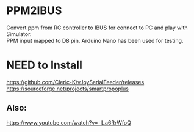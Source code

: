 # PPM2IBUS
Convert ppm from RC controller to IBUS for connect to PC and play with Simulator.\
PPM input mapped to D8 pin. Arduino Nano has been used for testing.

# NEED to Install
https://github.com/Cleric-K/vJoySerialFeeder/releases \
https://sourceforge.net/projects/smartpropoplus

## Also:
https://www.youtube.com/watch?v=_lLa6RrWfoQ

